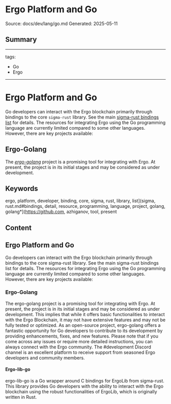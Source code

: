 # Ergo Platform and Go
Source: docs/dev/lang/go.md
Generated: 2025-05-11

## Summary
---
tags:
  - Go
  - Ergo
---

# Ergo Platform and Go

Go developers can interact with the Ergo blockchain primarily through bindings to the core `sigma-rust` library. See the main [sigma-rust bindings list](sigma-rust.md#bindings) for details. The resources for integrating Ergo using the Go programming language are currently limited compared to some other languages. However, there are key projects available:

## Ergo-Golang

The [*ergo-golang*](https://github.com/azhiganov/ergo-golang) project is a promising tool for integrating with Ergo. At present, the project is in its initial stages and may be considered as under development.

## Keywords
ergo, platform, developer, binding, core, sigma, rust, library, list](sigma, rust.md#bindings, detail, resource, programming, language, project, golang, golang*](https://github.com, azhiganov, tool, present

## Content
## Ergo Platform and Go
Go developers can interact with the Ergo blockchain primarily through bindings to the core sigma-rust library. See the main sigma-rust bindings list for details.
The resources for integrating Ergo using the Go programming language are currently limited compared to some other languages. However, there are key projects available:

### Ergo-Golang
The ergo-golang project is a promising tool for integrating with Ergo. At present, the project is in its initial stages and may be considered as under development. This implies that while it offers basic functionalities to interact with the Ergo Blockchain, it may not have extensive features and may not be fully tested or optimized.
As an open-source project, ergo-golang offers a fantastic opportunity for Go developers to contribute to its development by providing enhancements, fixes, and new features.
Please note that if you come across any issues or require more detailed instructions, you can always connect with the Ergo community. The #development Discord channel is an excellent platform to receive support from seasoned Ergo developers and community members.

#### Ergo-lib-go
ergo-lib-go is a Go wrapper around C bindings for ErgoLib from sigma-rust. This library provides Go developers with the ability to interact with the Ergo blockchain using the robust functionalities of ErgoLib, which is originally written in Rust.
